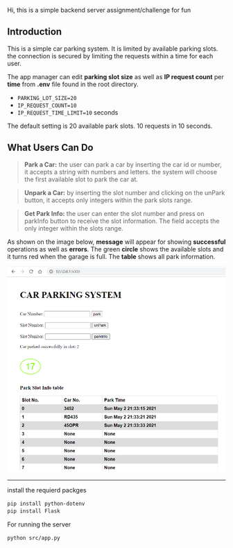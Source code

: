Hi, this is a simple backend server assignment/challenge for fun

## Introduction

This is a simple car parking system. It is limited by available parking slots. the connection is secured by limiting the requests within a time for each user.

The app manager can edit **parking slot size** as well as **IP request count** per **time** from **.env** file found in the root directory.

- `PARKING_LOT_SIZE=20`
- `IP_REQUEST_COUNT=10`
- `IP_REQUEST_TIME_LIMIT=10` seconds

The default setting is 20 available park slots.
10 requests in 10 seconds.

## What Users Can Do

> **Park a Car:** the user can park a car by inserting the car id or number, it accepts a string with numbers and letters. the system will choose the first available slot to park the car at.

> **Unpark a Car:** by inserting the slot number and clicking on the unPark button, it accepts only integers within the park slots range.

> **Get Park Info:** the user can enter the slot number and press on parkInfo button to receive the slot information. The field accepts the only integer within the slots range.

As shown on the image below, **message** will appear for showing **successful** operations as well as **errors**. The green **circle** shows the available slots and it turns red when the garage is full. The **table** shows all park information.

![Car Park System](./static/carParkSys.jpg)

___

install the requierd packges

```sh
pip install python-dotenv
pip install Flask
```
For running the server

```sh
python src/app.py
```
